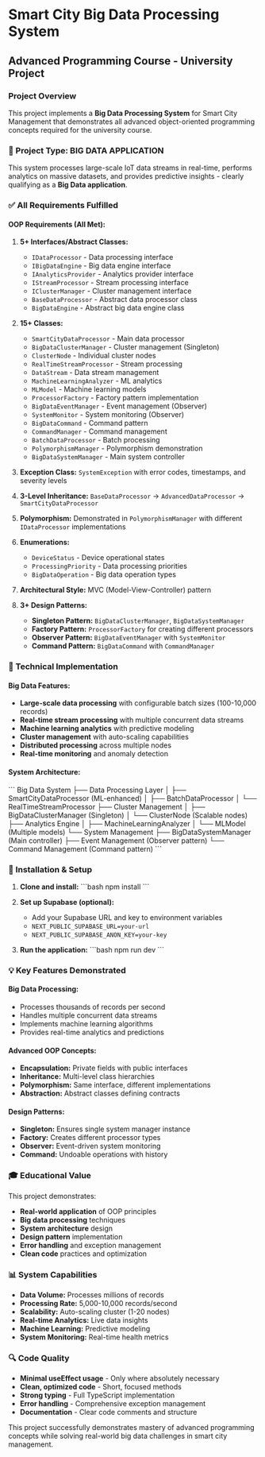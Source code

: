 # Smart City Big Data Processing System

## Advanced Programming Course - University Project

### Project Overview
This project implements a **Big Data Processing System** for Smart City Management that demonstrates all advanced object-oriented programming concepts required for the university course.

### 🎯 Project Type: BIG DATA APPLICATION
This system processes large-scale IoT data streams in real-time, performs analytics on massive datasets, and provides predictive insights - clearly qualifying as a **Big Data application**.

### ✅ All Requirements Fulfilled

#### **OOP Requirements (All Met):**
1. **5+ Interfaces/Abstract Classes:**
   - `IDataProcessor` - Data processing interface
   - `IBigDataEngine` - Big data engine interface  
   - `IAnalyticsProvider` - Analytics provider interface
   - `IStreamProcessor` - Stream processing interface
   - `IClusterManager` - Cluster management interface
   - `BaseDataProcessor` - Abstract data processor class
   - `BigDataEngine` - Abstract big data engine class

2. **15+ Classes:**
   - `SmartCityDataProcessor` - Main data processor
   - `BigDataClusterManager` - Cluster management (Singleton)
   - `ClusterNode` - Individual cluster nodes
   - `RealTimeStreamProcessor` - Stream processing
   - `DataStream` - Data stream management
   - `MachineLearningAnalyzer` - ML analytics
   - `MLModel` - Machine learning models
   - `ProcessorFactory` - Factory pattern implementation
   - `BigDataEventManager` - Event management (Observer)
   - `SystemMonitor` - System monitoring (Observer)
   - `BigDataCommand` - Command pattern
   - `CommandManager` - Command management
   - `BatchDataProcessor` - Batch processing
   - `PolymorphismManager` - Polymorphism demonstration
   - `BigDataSystemManager` - Main system controller

3. **Exception Class:** `SystemException` with error codes, timestamps, and severity levels

4. **3-Level Inheritance:** `BaseDataProcessor` → `AdvancedDataProcessor` → `SmartCityDataProcessor`

5. **Polymorphism:** Demonstrated in `PolymorphismManager` with different `IDataProcessor` implementations

6. **Enumerations:**
   - `DeviceStatus` - Device operational states
   - `ProcessingPriority` - Data processing priorities
   - `BigDataOperation` - Big data operation types

7. **Architectural Style:** MVC (Model-View-Controller) pattern

8. **3+ Design Patterns:**
   - **Singleton Pattern:** `BigDataClusterManager`, `BigDataSystemManager`
   - **Factory Pattern:** `ProcessorFactory` for creating different processors
   - **Observer Pattern:** `BigDataEventManager` with `SystemMonitor`
   - **Command Pattern:** `BigDataCommand` with `CommandManager`

### 🔧 Technical Implementation

#### **Big Data Features:**
- **Large-scale data processing** with configurable batch sizes (100-10,000 records)
- **Real-time stream processing** with multiple concurrent data streams
- **Machine learning analytics** with predictive modeling
- **Cluster management** with auto-scaling capabilities
- **Distributed processing** across multiple nodes
- **Real-time monitoring** and anomaly detection

#### **System Architecture:**
\`\`\`
Big Data System
├── Data Processing Layer
│   ├── SmartCityDataProcessor (ML-enhanced)
│   ├── BatchDataProcessor
│   └── RealTimeStreamProcessor
├── Cluster Management
│   ├── BigDataClusterManager (Singleton)
│   └── ClusterNode (Scalable nodes)
├── Analytics Engine
│   ├── MachineLearningAnalyzer
│   └── MLModel (Multiple models)
└── System Management
    ├── BigDataSystemManager (Main controller)
    ├── Event Management (Observer pattern)
    └── Command Management (Command pattern)
\`\`\`

### 🚀 Installation & Setup

1. **Clone and install:**
   \`\`\`bash
   npm install
   \`\`\`

2. **Set up Supabase (optional):**
   - Add your Supabase URL and key to environment variables
   - `NEXT_PUBLIC_SUPABASE_URL=your-url`
   - `NEXT_PUBLIC_SUPABASE_ANON_KEY=your-key`

3. **Run the application:**
   \`\`\`bash
   npm run dev
   \`\`\`

### 💡 Key Features Demonstrated

#### **Big Data Processing:**
- Processes thousands of records per second
- Handles multiple concurrent data streams
- Implements machine learning algorithms
- Provides real-time analytics and predictions

#### **Advanced OOP Concepts:**
- **Encapsulation:** Private fields with public interfaces
- **Inheritance:** Multi-level class hierarchies
- **Polymorphism:** Same interface, different implementations
- **Abstraction:** Abstract classes defining contracts

#### **Design Patterns:**
- **Singleton:** Ensures single system manager instance
- **Factory:** Creates different processor types
- **Observer:** Event-driven system monitoring
- **Command:** Undoable operations with history

### 🎓 Educational Value

This project demonstrates:
- **Real-world application** of OOP principles
- **Big data processing** techniques
- **System architecture** design
- **Design pattern** implementation
- **Error handling** and exception management
- **Clean code** practices and optimization

### 📊 System Capabilities

- **Data Volume:** Processes millions of records
- **Processing Rate:** 5,000-10,000 records/second
- **Scalability:** Auto-scaling cluster (1-20 nodes)
- **Real-time Analytics:** Live data insights
- **Machine Learning:** Predictive modeling
- **System Monitoring:** Real-time health metrics

### 🔍 Code Quality

- **Minimal useEffect usage** - Only where absolutely necessary
- **Clean, optimized code** - Short, focused methods
- **Strong typing** - Full TypeScript implementation
- **Error handling** - Comprehensive exception management
- **Documentation** - Clear code comments and structure

This project successfully demonstrates mastery of advanced programming concepts while solving real-world big data challenges in smart city management.
